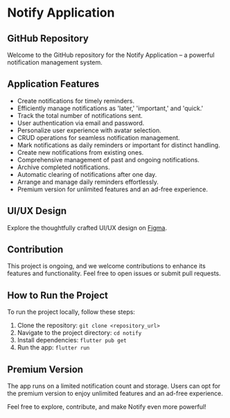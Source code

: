 # Notify Application

## GitHub Repository

Welcome to the GitHub repository for the Notify Application – a powerful notification management system.

## Application Features

- Create notifications for timely reminders.
- Efficiently manage notifications as 'later,' 'important,' and 'quick.'
- Track the total number of notifications sent.
- User authentication via email and password.
- Personalize user experience with avatar selection.
- CRUD operations for seamless notification management.
- Mark notifications as daily reminders or important for distinct handling.
- Create new notifications from existing ones.
- Comprehensive management of past and ongoing notifications.
- Archive completed notifications.
- Automatic clearing of notifications after one day.
- Arrange and manage daily reminders effortlessly.
- Premium version for unlimited features and an ad-free experience.

## UI/UX Design

Explore the thoughtfully crafted UI/UX design on [Figma](https://www.figma.com/file/px1xPgjl1Ulpn4AAg7DCJC/Notify?node-id=0%3A1&t=LiCJiYFnnZuY0ebo-0).

## Contribution

This project is ongoing, and we welcome contributions to enhance its features and functionality. Feel free to open issues or submit pull requests.

## How to Run the Project

To run the project locally, follow these steps:

1. Clone the repository: `git clone <repository_url>`
2. Navigate to the project directory: `cd notify`
3. Install dependencies: `flutter pub get`
4. Run the app: `flutter run`

## Premium Version

The app runs on a limited notification count and storage. Users can opt for the premium version to enjoy unlimited features and an ad-free experience.

Feel free to explore, contribute, and make Notify even more powerful!
